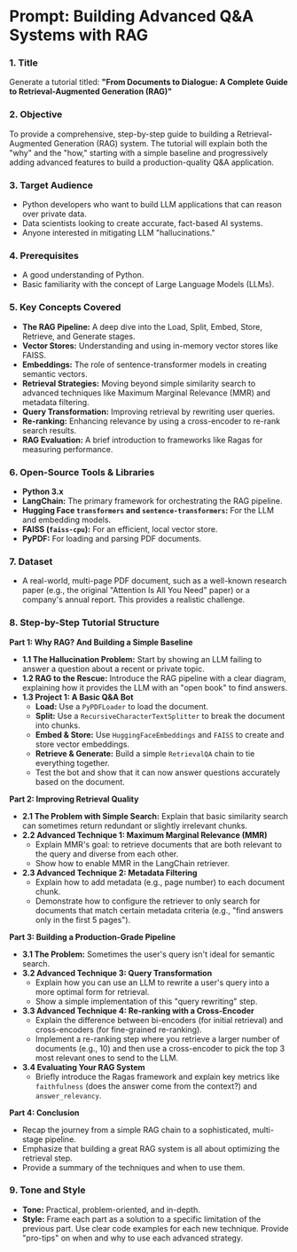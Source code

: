 # Prompt: Building Advanced Q&A Systems with RAG

### 1. Title
Generate a tutorial titled: **"From Documents to Dialogue: A Complete Guide to Retrieval-Augmented Generation (RAG)"**

### 2. Objective
To provide a comprehensive, step-by-step guide to building a Retrieval-Augmented Generation (RAG) system. The tutorial will explain both the "why" and the "how," starting with a simple baseline and progressively adding advanced features to build a production-quality Q&A application.

### 3. Target Audience
*   Python developers who want to build LLM applications that can reason over private data.
*   Data scientists looking to create accurate, fact-based AI systems.
*   Anyone interested in mitigating LLM "hallucinations."

### 4. Prerequisites
*   A good understanding of Python.
*   Basic familiarity with the concept of Large Language Models (LLMs).

### 5. Key Concepts Covered
*   **The RAG Pipeline:** A deep dive into the Load, Split, Embed, Store, Retrieve, and Generate stages.
*   **Vector Stores:** Understanding and using in-memory vector stores like FAISS.
*   **Embeddings:** The role of sentence-transformer models in creating semantic vectors.
*   **Retrieval Strategies:** Moving beyond simple similarity search to advanced techniques like Maximum Marginal Relevance (MMR) and metadata filtering.
*   **Query Transformation:** Improving retrieval by rewriting user queries.
*   **Re-ranking:** Enhancing relevance by using a cross-encoder to re-rank search results.
*   **RAG Evaluation:** A brief introduction to frameworks like Ragas for measuring performance.

### 6. Open-Source Tools & Libraries
*   **Python 3.x**
*   **LangChain:** The primary framework for orchestrating the RAG pipeline.
*   **Hugging Face `transformers` and `sentence-transformers`:** For the LLM and embedding models.
*   **FAISS (`faiss-cpu`):** For an efficient, local vector store.
*   **PyPDF:** For loading and parsing PDF documents.

### 7. Dataset
*   A real-world, multi-page PDF document, such as a well-known research paper (e.g., the original "Attention Is All You Need" paper) or a company's annual report. This provides a realistic challenge.

### 8. Step-by-Step Tutorial Structure

**Part 1: Why RAG? And Building a Simple Baseline**
*   **1.1 The Hallucination Problem:** Start by showing an LLM failing to answer a question about a recent or private topic.
*   **1.2 RAG to the Rescue:** Introduce the RAG pipeline with a clear diagram, explaining how it provides the LLM with an "open book" to find answers.
*   **1.3 Project 1: A Basic Q&A Bot**
    *   **Load:** Use a `PyPDFLoader` to load the document.
    *   **Split:** Use a `RecursiveCharacterTextSplitter` to break the document into chunks.
    *   **Embed & Store:** Use `HuggingFaceEmbeddings` and `FAISS` to create and store vector embeddings.
    *   **Retrieve & Generate:** Build a simple `RetrievalQA` chain to tie everything together.
    *   Test the bot and show that it can now answer questions accurately based on the document.

**Part 2: Improving Retrieval Quality**
*   **2.1 The Problem with Simple Search:** Explain that basic similarity search can sometimes return redundant or slightly irrelevant chunks.
*   **2.2 Advanced Technique 1: Maximum Marginal Relevance (MMR)**
    *   Explain MMR's goal: to retrieve documents that are both relevant to the query and diverse from each other.
    *   Show how to enable MMR in the LangChain retriever.
*   **2.3 Advanced Technique 2: Metadata Filtering**
    *   Explain how to add metadata (e.g., page number) to each document chunk.
    *   Demonstrate how to configure the retriever to only search for documents that match certain metadata criteria (e.g., "find answers only in the first 5 pages").

**Part 3: Building a Production-Grade Pipeline**
*   **3.1 The Problem:** Sometimes the user's query isn't ideal for semantic search.
*   **3.2 Advanced Technique 3: Query Transformation**
    *   Explain how you can use an LLM to rewrite a user's query into a more optimal form for retrieval.
    *   Show a simple implementation of this "query rewriting" step.
*   **3.3 Advanced Technique 4: Re-ranking with a Cross-Encoder**
    *   Explain the difference between bi-encoders (for initial retrieval) and cross-encoders (for fine-grained re-ranking).
    *   Implement a re-ranking step where you retrieve a larger number of documents (e.g., 10) and then use a cross-encoder to pick the top 3 most relevant ones to send to the LLM.
*   **3.4 Evaluating Your RAG System**
    *   Briefly introduce the Ragas framework and explain key metrics like `faithfulness` (does the answer come from the context?) and `answer_relevancy`.

**Part 4: Conclusion**
*   Recap the journey from a simple RAG chain to a sophisticated, multi-stage pipeline.
*   Emphasize that building a great RAG system is all about optimizing the retrieval step.
*   Provide a summary of the techniques and when to use them.

### 9. Tone and Style
*   **Tone:** Practical, problem-oriented, and in-depth.
*   **Style:** Frame each part as a solution to a specific limitation of the previous part. Use clear code examples for each new technique. Provide "pro-tips" on when and why to use each advanced strategy.

